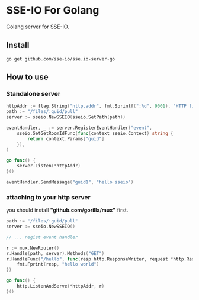 # SSE-IO For Golang

Golang server for SSE-IO.

## Install

```shell
go get github.com/sse-io/sse.io-server-go
```

## How to use

### Standalone server

```go
httpAddr := flag.String("http.addr", fmt.Sprintf(":%d", 9001), "HTTP listen address")
path := "/files/:guid/pull"
server := sseio.NewSSEIO(sseio.SetPath(path))

eventHandler, _ := server.RegisterEventHandler("event",
    sseio.SetGetRoomIdFunc(func(context sseio.Context) string {
        return context.Params["guid"]
    }),
)

go func() {
    server.Listen(*httpAddr)
}()

eventHandler.SendMessage("guid1", "hello sseio")
```

### attaching to your http server

you should install **"github.com/gorilla/mux"** first.

```go
path := "/files/:guid/pull"
server := sseio.NewSSEIO()

// ... regist event handler

r := mux.NewRouter()
r.Handle(path, server).Methods("GET")
r.HandleFunc("/hello", func(resp http.ResponseWriter, request *http.Request) {
    fmt.Fprint(resp, "hello world")
})

go func() {
    http.ListenAndServe(*httpAddr, r)
}()
```